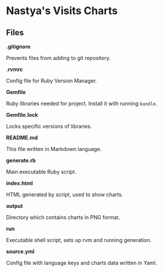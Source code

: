 # Nastya's Visits Charts

## Files

**.gitignore**

Prevents files from adding to git repository.

**.rvmrc**

Config file for Ruby Version Manager.

**Gemfile**

Ruby libraries needed for project. Install it with running ```bundle```.

**Gemfile.lock**

Locks specific versions of libraries.

**README.md**

This file written in Markdown language.

**generate.rb**

Main executable Ruby script.

**index.html**

HTML generated by script, used to show charts.

**output**

Directory which contains charts in PNG format.

**run**

Executable shell script, sets up rvm and running generation.

**source.yml**

Config file with language keys and charts data written in Yaml.